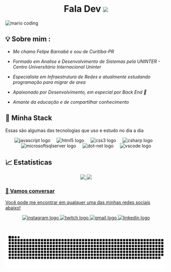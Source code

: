 <h1 align="center">Fala Dev <img src="https://media.giphy.com/media/hvRJCLFzcasrR4ia7z/giphy.gif" width="30px"></h1>

![mario coding](https://i.imgur.com/1ZvVkDc.gif)

## 💡 Sobre mim :
- *Me chamo Felipe Barnabé e sou de Curitiba-PR* 

 - *Formado em Analise e Desenvolvimento de Sistemas pela UNINTER - Centro Universitário Internacional Uninter* 
 
 - *Especialista em Infraestrutura de Redes e atualmente estudando programação para migrar de area*

 - *Apaixonado por Desenvolvimento, em especial por Back End 💙*  
 
 - *Amante da educação e de compartilhar conhecimento* 

## 🔮 Minha Stack
 Essas são algumas das tecnologias que uso e estudo no dia a dia

<div align="center">
  <img src="https://cdn.jsdelivr.net/gh/devicons/devicon/icons/javascript/javascript-original.svg" height="30" alt="javascript logo"  />
  <img width="12" />
  <img src="https://cdn.jsdelivr.net/gh/devicons/devicon/icons/html5/html5-original.svg" height="30" alt="html5 logo"  />
  <img width="12" />
  <img src="https://cdn.jsdelivr.net/gh/devicons/devicon/icons/css3/css3-original.svg" height="30" alt="css3 logo"  />
  <img width="12" />
  <img src="https://cdn.jsdelivr.net/gh/devicons/devicon/icons/csharp/csharp-original.svg" height="30" alt="csharp logo"  />
  <img width="12" />
  <img src="https://cdn.jsdelivr.net/gh/devicons/devicon/icons/microsoftsqlserver/microsoftsqlserver-plain.svg" height="30" alt="microsoftsqlserver logo"  />
  <img width="12" />
  <img src="https://cdn.jsdelivr.net/gh/devicons/devicon/icons/dot-net/dot-net-original.svg" height="30" alt="dot-net logo"  />
  <img width="12" />
  <img src="https://cdn.jsdelivr.net/gh/devicons/devicon/icons/vscode/vscode-original.svg" height="30" alt="vscode logo"  />
</div>

## 📈 Estatísticas

<div align="center">
  <a href="https://github.com/fbarnabe-dev">
  <img height="180em" src="https://github-readme-stats.vercel.app/api/top-langs/?username=fbarnabe-dev&layout=compact&langs_count=7&theme=react&hide_border=true"/>
  <img height="180em" src="https://github-readme-stats.vercel.app/api?username=fbarnabe-dev&show_icons=true&theme=react&include_all_commits=true&count_private=true&hide_border=true"/>
</div>

### :speech_balloon: Vamos conversar  

Você pode me encontrar em qualquer uma das minhas redes sociais abaixo! 

<div align="center">
  <a href="https://www.instagram.com/feelipe.b/" target="_blank">
    <img src="https://img.shields.io/static/v1?message=Instagram&logo=instagram&label=&color=E4405F&logoColor=white&labelColor=&style=for-the-badge" height="35" alt="instagram logo"  />
  </a>
  <a href="https://www.twitch.tv/f_barnabe" target="_blank">
    <img src="https://img.shields.io/static/v1?message=Twitch&logo=twitch&label=&color=9146FF&logoColor=white&labelColor=&style=for-the-badge" height="35" alt="twitch logo"  />
  </a>
  <a href="mailto:fbarnabe8@gmail.com" target="_blank">
    <img src="https://img.shields.io/static/v1?message=Gmail&logo=gmail&label=&color=D14836&logoColor=white&labelColor=&style=for-the-badge" height="35" alt="gmail logo"  />
  </a>
  <a href="https://www.linkedin.com/in/fbarnabe8/" target="_blank">
    <img src="https://img.shields.io/static/v1?message=LinkedIn&logo=linkedin&label=&color=0077B5&logoColor=white&labelColor=&style=for-the-badge" height="35" alt="linkedin logo"  />
  </a>
</div>

#
![Snake animation](https://github.com/fbarnabe-dev/fbarnabe-dev/blob/output/github-contribution-grid-snake.svg)

###
